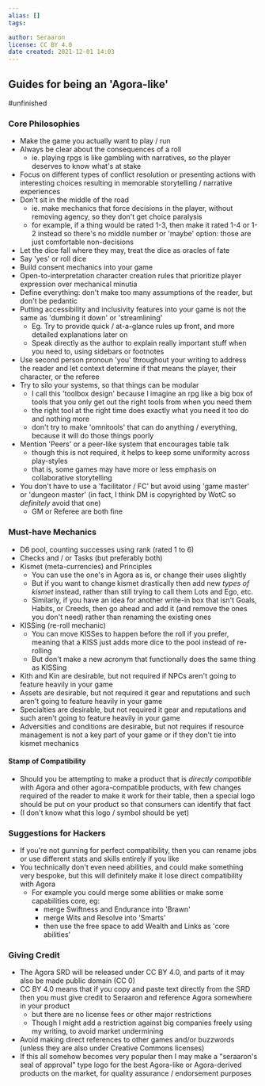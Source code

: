 ```yaml
---
alias: []
tags:

author: Seraaron
license: CC BY 4.0
date created: 2021-12-01 14:03
---
```


## Guides for being an 'Agora-like'

#unfinished 

### Core Philosophies

- Make the game you actually want to play / run
- Always be clear about the consequences of a roll
	- ie. playing rpgs is like gambling with narratives, so the player deserves to know what's at stake
- Focus on different types of conflict resolution or presenting actions with interesting choices resulting in memorable storytelling / narrative experiences
- Don't sit in the middle of the road
	- ie. make mechanics that force decisions in the player, without removing agency, so they don't get choice paralysis
	- for example, if a thing would be rated 1-3, then make it rated 1-4 or 1-2 instead so there's no middle number or 'maybe' option: those are just comfortable non-decisions
- Let the dice fall where they may, treat the dice as oracles of fate
- Say 'yes' or roll dice
- Build consent mechanics into your game
- Open-to-interpretation character creation rules that prioritize player expression over mechanical minutia
- Define everything: don't make too many assumptions of the reader, but don't be pedantic
- Putting accessibility and inclusivity features into your game is not the same as 'dumbing it down' or 'streamlining'
	- Eg. Try to provide quick / at-a-glance rules up front, and more detailed explanations later on
	- Speak directly as the author to explain really important stuff when you need to, using sidebars or footnotes
- Use second person pronoun 'you' throughout your writing to address the reader and let context determine if that means the player, their character, or the referee
- Try to silo your systems, so that things can be modular
	- I call this 'toolbox design' because I imagine an rpg like a big box of tools that you only get out the right tools from when you need them
	- the right tool at the right time does exactly what you need it too do and nothing more
	- don't try to make 'omnitools' that can do anything / everything, because it will do those things poorly
- Mention 'Peers' or a peer-like system that encourages table talk
	- though this is not required, it helps to keep some uniformity across play-styles
	- that is, some games may have more or less emphasis on collaborative storytelling
- You don't have to use a 'facilitator / FC' but avoid using 'game master' or 'dungeon master' (in fact, I think DM is copyrighted by WotC so _definitely_ avoid that one)
	- GM or Referee are both fine

### Must-have Mechanics

- D6 pool, counting successes using rank (rated 1 to 6)
- Checks and / or Tasks (but preferably both)
- Kismet (meta-currencies) and Principles
	- You can use the one's in Agora as is, or change their uses slightly
	- But if you want to change kismet drastically then add new _types of kismet_ instead, rather than still trying to call them Lots and Ego, etc.
	- Similarly, if you have an idea for another write-in box that isn't Goals, Habits, or Creeds, then go ahead and add it (and remove the ones you don't need) rather than renaming the existing ones
- KISSing (re-roll mechanic)
	- You can move KISSes to happen before the roll if you prefer, meaning that a KISS just adds more dice to the pool instead of re-rolling
	- But don't make a new acronym that functionally does the same thing as KISSing
- Kith and Kin are desirable, but not required if NPCs aren't going to feature heavily in your game
- Assets are desirable, but not required it gear and reputations and such aren't going to feature heavily in your game
- Specialties are desirable, but not required it gear and reputations and such aren't going to feature heavily in your game
- Adversities and conditions are desirable, but not requires if resource management is not a key part of your game or if they don't tie into kismet mechanics

#### Stamp of Compatibility

- Should you be attempting to make a product that is _directly compatible_ with Agora and other agora-compatible products, with few changes required of the reader to make it work for their table, then a special logo should be put on your product so that consumers can identify that fact
- (I don't know what this logo / symbol should be yet)

### Suggestions for Hackers

- If you're not gunning for perfect compatibility, then you can rename jobs or use different stats and skills entirely if you like
- You technically don't even need abilities, and could make something very bespoke, but this will definitely make it lose direct compatibility with Agora
	- For example you could merge some abilities or make some capabilities core, eg:
		- merge Swiftness and Endurance into 'Brawn'
		- merge Wits and Resolve into 'Smarts'
		- then use the free space to add Wealth and Links as 'core abilities'

### Giving Credit

- The Agora SRD will be released under CC BY 4.0, and parts of it may also be made public domain (CC 0)
- CC BY 4.0 means that if you copy and paste text directly from the SRD then you must give credit to Seraaron and reference Agora somewhere in your product
	- but there are no license fees or other major restrictions
	- Though I might add a restriction against big companies freely using my writing, to avoid market undermining
- Avoid making direct references to other games and/or buzzwords (unless they are also under Creative Commons licenses)
- If this all somehow becomes very popular then I may make a "seraaron's seal of approval" type logo for the best Agora-like or Agora-derived products on the market, for quality assurance / endorsement purposes
